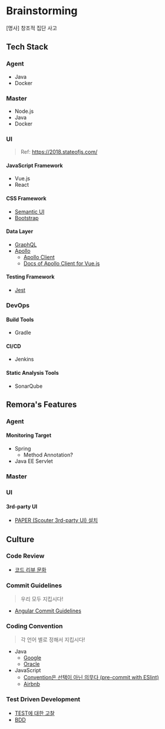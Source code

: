 # Brainstorming
\[명사\] 창조적 집단 사고

## Tech Stack
### Agent
- Java
- Docker


### Master
- Node.js
- Java
- Docker


### UI
> Ref: <https://2018.stateofjs.com/>

#### JavaScript Framework
- Vue.js
- React

#### CSS Framework
- [Semantic UI](https://semantic-ui.com/)
- [Bootstrap](https://getbootstrap.com/)

#### Data Layer
- [GraphQL](https://graphql.org/)
- [Apollo](https://www.apollographql.com/)
    - [Apollo Client](https://github.com/apollographql/apollo-client)
    - [Docs of Apollo Client for Vue.js](https://vue-apollo.netlify.com/)

#### Testing Framework
- [Jest](https://jestjs.io/)


### DevOps
#### Build Tools
- Gradle

#### CI/CD
- Jenkins

#### Static Analysis Tools
- SonarQube


## Remora's Features
### Agent
#### Monitoring Target
- Spring
    - Method Annotation?
- Java EE Servlet


### Master


### UI
#### 3rd-party UI
- [PAPER (Scouter 3rd-party UI) 설치](https://gunsdevlog.blogspot.com/2018/04/scouter-web-ui-paper.html)


## Culture
### Code Review
- [코드 리뷰 문화](https://cimfalab.github.io/deepscan/2016/08/code-review-1)


### Commit Guidelines
> 우리 모두 지킵시다!

- [Angular Commit Guidelines](https://github.com/angular/angular.js/blob/master/DEVELOPERS.md#commits)


### Coding Convention
> 각 언어 별로 정해서 지킵시다!

- Java
    - [Google](https://google.github.io/styleguide/javaguide.html)
    - [Oracle](https://www.oracle.com/technetwork/java/codeconvtoc-136057.html)
- JavaScript
	- [Convention은 선택이 아닌 의무다 (pre-commit with ESlint)](https://medium.com/@rashtay/how-to-run-eslint-using-pre-commit-hook-25984fbce17e)
    - [Airbnb](https://github.com/airbnb/javascript)
    
### Test Driven Development
- [TEST에 대한 고찰](https://narusas.github.io/2018/04/30/Test.html?utm_source=gaerae.com&utm_campaign=%EA%B0%9C%EB%B0%9C%EC%9E%90%EC%8A%A4%EB%9F%BD%EB%8B%A4&utm_medium=social)
- [BDD](https://www.departmentofproduct.com/blog/writing-bdd-test-scenarios/)

